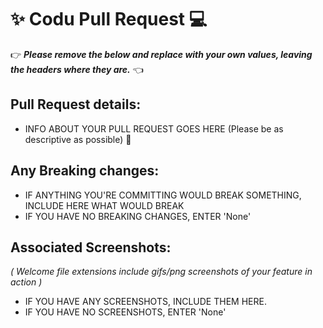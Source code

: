 # ✨ Codu Pull Request 💻

👉 _**Please remove the below and replace with your own values, leaving the headers where they are.**_ 👈

## Pull Request details:
- INFO ABOUT YOUR PULL REQUEST GOES HERE (Please be as descriptive as possible) 🤜

## Any Breaking changes:
- IF ANYTHING YOU'RE COMMITTING WOULD BREAK SOMETHING, INCLUDE HERE WHAT WOULD BREAK
- IF YOU HAVE NO BREAKING CHANGES, ENTER 'None'

## Associated Screenshots:
    
_( Welcome file extensions include gifs/png screenshots of your feature in action )_

- IF YOU HAVE ANY SCREENSHOTS, INCLUDE THEM HERE.
- IF YOU HAVE NO SCREENSHOTS, ENTER 'None'